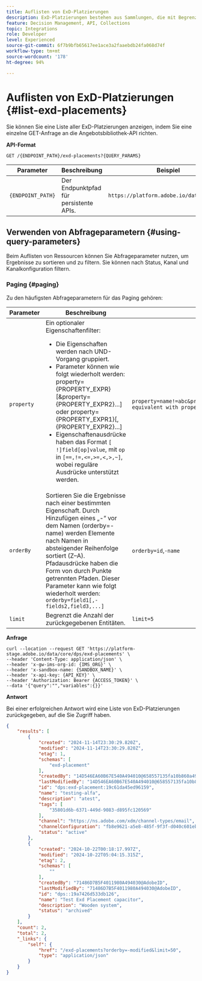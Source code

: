 ```yaml
---
title: Auflisten von ExD-Platzierungen
description: ExD-Platzierungen bestehen aus Sammlungen, die mit Begrenzungen und Rangfolgenmethoden zur Bestimmung von Angeboten verknüpft sind.
feature: Decision Management, API, Collections
topic: Integrations
role: Developer
level: Experienced
source-git-commit: 6f7b9bfb65617ee1ace3a2faaebdb24fa068d74f
workflow-type: tm+mt
source-wordcount: '178'
ht-degree: 94%

---
```


# Auflisten von ExD-Platzierungen {#list-exd-placements}

Sie können Sie eine Liste aller ExD-Platzierungen anzeigen, indem Sie eine einzelne GET-Anfrage an die Angebotsbibliothek-API richten.

**API-Format**

```http
GET /{ENDPOINT_PATH}/exd-placements?{QUERY_PARAMS}
```

| Parameter | Beschreibung | Beispiel |
| --------- | ----------- | ------- |
| `{ENDPOINT_PATH}` | Der Endpunktpfad für persistente APIs. | `https://platform.adobe.io/data/core/dps` |

## Verwenden von Abfrageparametern {#using-query-parameters}

Beim Auflisten von Ressourcen können Sie Abfrageparameter nutzen, um Ergebnisse zu sortieren und zu filtern. Sie können nach Status, Kanal und Kanalkonfiguration filtern.

### Paging {#paging}

Zu den häufigsten Abfrageparametern für das Paging gehören:

| Parameter | Beschreibung | Beispiel |
| --------- | ----------- | ------- |
| `property` | Ein optionaler Eigenschaftenfilter: <ul><li>Die Eigenschaften werden nach UND-Vorgang gruppiert.</li><li>Parameter können wie folgt wiederholt werden: property={PROPERTY_EXPR}[&amp;property={PROPERTY_EXPR2}…] oder property={PROPERTY_EXPR1}[,{PROPERTY_EXPR2}…]</li><li>Eigenschaftenausdrücke haben das Format `[ !]field[op]value`, mit `op` in `[==,!=,<=,>=,<,>,~]`, wobei reguläre Ausdrücke unterstützt werden.</li></ul> | `property=name!=abc&property=id~.*1234.*&property=description equivalent with property=name!=abc,id~.*1234.*,description.` |
| `orderBy` | Sortieren Sie die Ergebnisse nach einer bestimmten Eigenschaft. Durch Hinzufügen eines „-“ vor dem Namen (orderby=-name) werden Elemente nach Namen in absteigender Reihenfolge sortiert (Z–A). Pfadausdrücke haben die Form von durch Punkte getrennten Pfaden. Dieser Parameter kann wie folgt wiederholt werden: `orderby=field1[,-fields2,field3,...]` | `orderby=id`,`-name` |
| `limit` | Begrenzt die Anzahl der zurückgegebenen Entitäten. | `limit=5` |

**Anfrage**

```shell
curl --location --request GET 'https://platform-stage.adobe.io/data/core/dps/exd-placements' \
--header 'Content-Type: application/json' \
--header 'x-gw-ims-org-id: {IMS_ORG}' \
--header 'x-sandbox-name: {SANDBOX_NAME}' \
--header 'x-api-key: {API_KEY}' \
--header 'Authorization: Bearer {ACCESS_TOKEN}' \
--data '{"query":"","variables":{}}'
```

**Antwort**

Bei einer erfolgreichen Antwort wird eine Liste von ExD-Platzierungen zurückgegeben, auf die Sie Zugriff haben.

```json
{
    "results": [
        {
            "created": "2024-11-14T23:30:29.820Z",
            "modified": "2024-11-14T23:30:29.820Z",
            "etag": 1,
            "schemas": [
                "exd-placement"
            ],
            "createdBy": "14D546EA60B67E540A494010@658557135fa10b860a494019",
            "lastModifiedBy": "14D546EA60B67E540A494010@658557135fa10b860a494019",
            "id": "dps:exd-placement:19c61da45ed96159",
            "name": "testing-alfa",
            "description": "atest",
            "tags": [
                "35801d6b-6371-449d-9083-d895fc120569"
            ],
            "channel": "https://ns.adobe.com/xdm/channel-types/email",
            "channelConfiguration": "fb8e9621-a5e8-485f-9f3f-d040c601ebc4",
            "status": "active"
        },
        {
            "created": "2024-10-22T00:18:17.997Z",
            "modified": "2024-10-22T05:04:15.315Z",
            "etag": 2,
            "schemas": [
                ""
            ],
            "createdBy": "71486D7B5F4011980A494030@AdobeID",
            "lastModifiedBy": "71486D7B5F4011980A494030@AdobeID",
            "id": "dps::19a7426d533db126",
            "name": "Test Exd Placement capacitor",
            "description": "Wooden system",
            "status": "archived"
        }
    ],
    "count": 2,
    "total": 2,
    "_links": {
        "self": {
            "href": "/exd-placements?orderby=-modified&limit=50",
            "type": "application/json"
        }
    }
}
```
